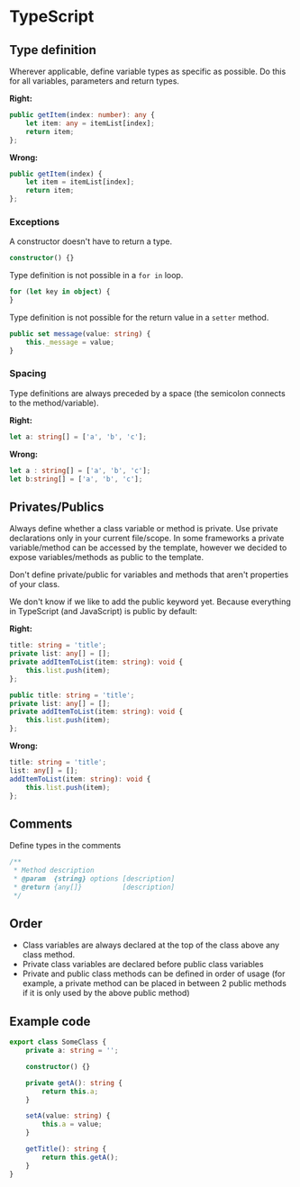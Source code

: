 # TypeScript

## Type definition
Wherever applicable, define variable types as specific as possible. Do this for all variables, parameters and return types.

**Right:**
```typescript
public getItem(index: number): any {
	let item: any = itemList[index];
	return item;
};
```
**Wrong:**
```typescript
public getItem(index) {
	let item = itemList[index];
	return item;
};
```

### Exceptions

A constructor doesn't have to return a type.
```typescript
constructor() {}
```

Type definition is not possible in a `for in` loop.
```typescript
for (let key in object) {
}
```

Type definition is not possible for the return value in a `setter` method.
```typescript
public set message(value: string) {
	this._message = value;
}
```

### Spacing
Type definitions are always preceded by a space (the semicolon connects to the method/variable).

**Right:**
```typescript
let a: string[] = ['a', 'b', 'c'];
```
**Wrong:**
```typescript
let a : string[] = ['a', 'b', 'c'];
let b:string[] = ['a', 'b', 'c'];
```

## Privates/Publics
Always define whether a class variable or method is private. Use private declarations only in your current file/scope. In some frameworks a private variable/method can be accessed by the template, however we decided to expose variables/methods as public to the template.

Don't define private/public for variables and methods that aren't properties of your class.

We don't know if we like to add the public keyword yet. Because everything in TypeScript (and JavaScript) is public by default:

**Right:**
```typescript
title: string = 'title';
private list: any[] = [];
private addItemToList(item: string): void {
	this.list.push(item);
};

public title: string = 'title';
private list: any[] = [];
private addItemToList(item: string): void {
	this.list.push(item);
};
```

**Wrong:**
```typescript
title: string = 'title';
list: any[] = [];
addItemToList(item: string): void {
	this.list.push(item);
};
```

## Comments
Define types in the comments
```typescript
/**
 * Method description
 * @param  {string} options [description]
 * @return {any[]}          [description]
 */
```

## Order
- Class variables are always declared at the top of the class above any class method.
- Private class variables are declared before public class variables
- Private and public class methods can be defined in order of usage (for example, a private method can be placed in between 2 public methods if it is only used by the above public method)

## Example code
```typescript
export class SomeClass {
	private a: string = '';

	constructor() {}

	private getA(): string {
		return this.a;
	}

	setA(value: string) {
		this.a = value;
	}

	getTitle(): string {
		return this.getA();
	}
}
```
